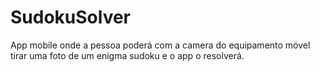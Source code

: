 # SudokuSolver

App mobile onde a pessoa poderá com a camera do equipamento móvel tirar uma foto de um enigma sudoku e o app o resolverá.
